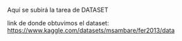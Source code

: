 Aquí se subirá la tarea de DATASET

link de donde obtuvimos el dataset: https://www.kaggle.com/datasets/msambare/fer2013/data
